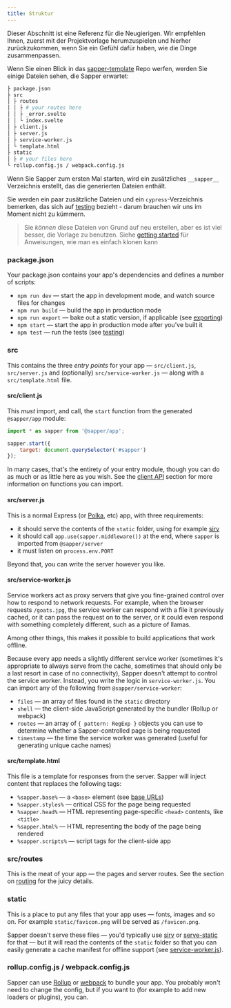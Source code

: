 ```yaml
---
title: Struktur
---
```


Dieser Abschnitt ist eine Referenz für die Neugierigen. Wir empfehlen Ihnen, zuerst mit der Projektvorlage herumzuspielen und hierher zurückzukommen, wenn Sie ein Gefühl dafür haben, wie die Dinge zusammenpassen.

Wenn Sie einen Blick in das [sapper-template](https://github.com/sveltejs/sapper-template) Repo werfen, werden Sie einige Dateien sehen, die Sapper erwartet:

```bash
├ package.json
├ src
│ ├ routes
│ │ ├ # your routes here
│ │ ├ _error.svelte
│ │ └ index.svelte
│ ├ client.js
│ ├ server.js
│ ├ service-worker.js
│ └ template.html
├ static
│ ├ # your files here
└ rollup.config.js / webpack.config.js
```

Wenn Sie Sapper zum ersten Mal starten, wird ein zusätzliches `__sapper__` Verzeichnis erstellt, das die generierten Dateien enthält.

Sie werden ein paar zusätzliche Dateien und ein `cypress`-Verzeichnis bemerken, das sich auf [testing](docs#Testing) bezieht - darum brauchen wir uns im Moment nicht zu kümmern.

> Sie *können* diese Dateien von Grund auf neu erstellen, aber es ist viel besser, die Vorlage zu benutzen. Siehe [getting started](docs#Getting_started) für Anweisungen, wie man es einfach klonen kann



### package.json

Your package.json contains your app's dependencies and defines a number of scripts:

* `npm run dev` — start the app in development mode, and watch source files for changes
* `npm run build` — build the app in production mode
* `npm run export` — bake out a static version, if applicable (see [exporting](docs#Exporting))
* `npm start` — start the app in production mode after you've built it
* `npm test` — run the tests (see [testing](docs#Testing))


### src

This contains the three *entry points* for your app — `src/client.js`, `src/server.js` and (optionally) `src/service-worker.js` — along with a `src/template.html` file.

#### src/client.js

This *must* import, and call, the `start` function from the generated `@sapper/app` module:

```js
import * as sapper from '@sapper/app';

sapper.start({
	target: document.querySelector('#sapper')
});
```

In many cases, that's the entirety of your entry module, though you can do as much or as little here as you wish. See the [client API](docs#Client_API) section for more information on functions you can import.


#### src/server.js

This is a normal Express (or [Polka](https://github.com/lukeed/polka), etc) app, with three requirements:

* it should serve the contents of the `static` folder, using for example [sirv](https://github.com/lukeed/sirv)
* it should call `app.use(sapper.middleware())` at the end, where `sapper` is imported from `@sapper/server`
* it must listen on `process.env.PORT`

Beyond that, you can write the server however you like.


#### src/service-worker.js

Service workers act as proxy servers that give you fine-grained control over how to respond to network requests. For example, when the browser requests `/goats.jpg`, the service worker can respond with a file it previously cached, or it can pass the request on to the server, or it could even respond with something completely different, such as a picture of llamas.

Among other things, this makes it possible to build applications that work offline.

Because every app needs a slightly different service worker (sometimes it's appropriate to always serve from the cache, sometimes that should only be a last resort in case of no connectivity), Sapper doesn't attempt to control the service worker. Instead, you write the logic in `service-worker.js`. You can import any of the following from `@sapper/service-worker`:

* `files` — an array of files found in the `static` directory
* `shell` — the client-side JavaScript generated by the bundler (Rollup or webpack)
* `routes` — an array of `{ pattern: RegExp }` objects you can use to determine whether a Sapper-controlled page is being requested
* `timestamp` — the time the service worker was generated (useful for generating unique cache names)


#### src/template.html

This file is a template for responses from the server. Sapper will inject content that replaces the following tags:

* `%sapper.base%` — a `<base>` element (see [base URLs](docs#Base_URLs))
* `%sapper.styles%` — critical CSS for the page being requested
* `%sapper.head%` — HTML representing page-specific `<head>` contents, like `<title>`
* `%sapper.html%` — HTML representing the body of the page being rendered
* `%sapper.scripts%` — script tags for the client-side app


### src/routes

This is the meat of your app — the pages and server routes. See the section on [routing](docs#Routing) for the juicy details.


### static

This is a place to put any files that your app uses — fonts, images and so on. For example `static/favicon.png` will be served as `/favicon.png`.

Sapper doesn't serve these files — you'd typically use [sirv](https://github.com/lukeed/sirv) or [serve-static](https://github.com/expressjs/serve-static) for that — but it will read the contents of the `static` folder so that you can easily generate a cache manifest for offline support (see [service-worker.js](docs#templates-service-worker-js)).


### rollup.config.js / webpack.config.js

Sapper can use [Rollup](https://rollupjs.org/) or [webpack](https://webpack.js.org/) to bundle your app. You probably won't need to change the config, but if you want to (for example to add new loaders or plugins), you can.
